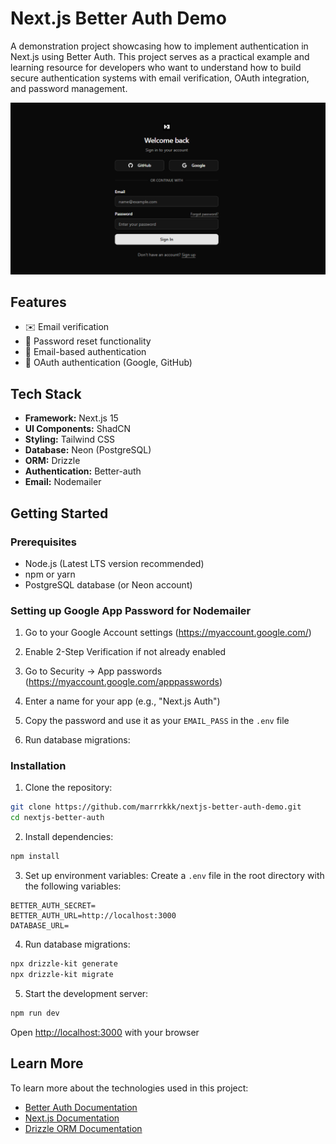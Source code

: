 # Next.js Better Auth Demo

A demonstration project showcasing how to implement authentication in Next.js using Better Auth. This project serves as a practical example and learning resource for developers who want to understand how to build secure authentication systems with email verification, OAuth integration, and password management.

![Next.js Better Auth Demo](public/image.png)

## Features

- ✉️ Email verification
- 🔄 Password reset functionality
- 📧 Email-based authentication
- 🔑 OAuth authentication (Google, GitHub)

## Tech Stack

- **Framework:** Next.js 15
- **UI Components:** ShadCN
- **Styling:** Tailwind CSS
- **Database:** Neon (PostgreSQL)
- **ORM:** Drizzle
- **Authentication:** Better-auth
- **Email:** Nodemailer

## Getting Started

### Prerequisites

- Node.js (Latest LTS version recommended)
- npm or yarn
- PostgreSQL database (or Neon account)

### Setting up Google App Password for Nodemailer

1. Go to your Google Account settings (https://myaccount.google.com/)
2. Enable 2-Step Verification if not already enabled
3. Go to Security → App passwords (https://myaccount.google.com/apppasswords)
4. Enter a name for your app (e.g., "Next.js Auth")
5. Copy the password and use it as your `EMAIL_PASS` in the `.env` file

4. Run database migrations:

### Installation

1. Clone the repository:
```bash
git clone https://github.com/marrrkkk/nextjs-better-auth-demo.git
cd nextjs-better-auth
```

2. Install dependencies:
```bash
npm install
```

3. Set up environment variables:
Create a `.env` file in the root directory with the following variables:
```env
BETTER_AUTH_SECRET=
BETTER_AUTH_URL=http://localhost:3000
DATABASE_URL=
```

4. Run database migrations:
```bash
npx drizzle-kit generate
npx drizzle-kit migrate
```

5. Start the development server:
```bash
npm run dev
```

Open [http://localhost:3000](http://localhost:3000) with your browser


## Learn More

To learn more about the technologies used in this project:

- [Better Auth Documentation](https://www.better-auth.com/docs/introduction)
- [Next.js Documentation](https://nextjs.org/docs)
- [Drizzle ORM Documentation](https://orm.drizzle.team/docs/overview)
